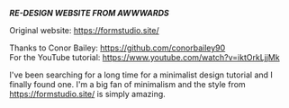 ***RE-DESIGN WEBSITE FROM AWWWARDS***

Original website: https://formstudio.site/

Thanks to Conor Bailey: https://github.com/conorbailey90<br>
For the YouTube tutorial: https://www.youtube.com/watch?v=iktOrkLjjMk

I've been searching for a long time for a minimalist design tutorial and I finally found one.
I'm a big fan of minimalism and the style from https://formstudio.site/ is simply amazing.
